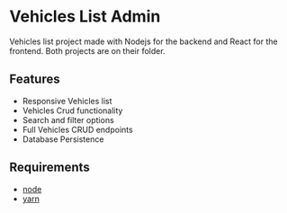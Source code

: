 # Vehicles List Admin

Vehicles list project made with Nodejs for the backend and React for the frontend.
Both projects are on their folder.

## Features

- Responsive Vehicles list
- Vehicles Crud functionality
- Search and filter options
- Full Vehicles CRUD endpoints
- Database Persistence

## Requirements

- [node](https://nodejs.org/en/)
- [yarn](https://yarnpkg.com/en/)
